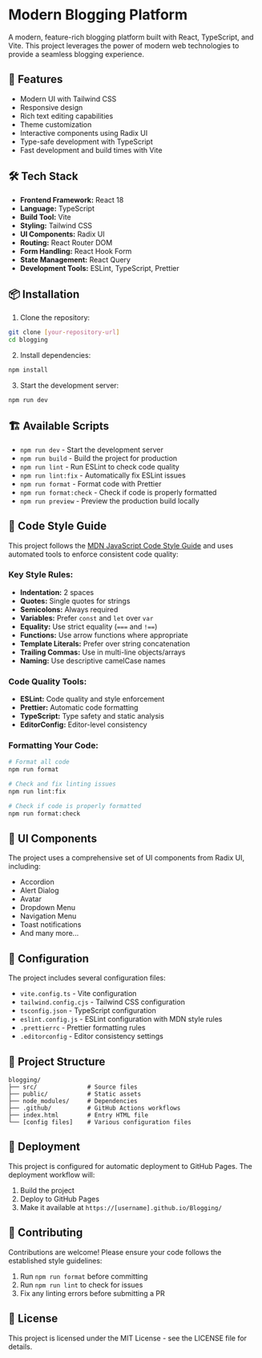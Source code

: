 # Modern Blogging Platform

A modern, feature-rich blogging platform built with React, TypeScript, and Vite. This project leverages the power of modern web technologies to provide a seamless blogging experience.

## 🚀 Features

- Modern UI with Tailwind CSS
- Responsive design
- Rich text editing capabilities
- Theme customization
- Interactive components using Radix UI
- Type-safe development with TypeScript
- Fast development and build times with Vite

## 🛠️ Tech Stack

- **Frontend Framework:** React 18
- **Language:** TypeScript
- **Build Tool:** Vite
- **Styling:** Tailwind CSS
- **UI Components:** Radix UI
- **Routing:** React Router DOM
- **Form Handling:** React Hook Form
- **State Management:** React Query
- **Development Tools:** ESLint, TypeScript, Prettier

## 📦 Installation

1. Clone the repository:

```bash
git clone [your-repository-url]
cd blogging
```

2. Install dependencies:

```bash
npm install
```

3. Start the development server:

```bash
npm run dev
```

## 🏗️ Available Scripts

- `npm run dev` - Start the development server
- `npm run build` - Build the project for production
- `npm run lint` - Run ESLint to check code quality
- `npm run lint:fix` - Automatically fix ESLint issues
- `npm run format` - Format code with Prettier
- `npm run format:check` - Check if code is properly formatted
- `npm run preview` - Preview the production build locally

## 📝 Code Style Guide

This project follows the [MDN JavaScript Code Style Guide](https://developer.mozilla.org/en-US/docs/MDN/Writing_guidelines/Code_style_guide/JavaScript) and uses automated tools to enforce consistent code quality:

### Key Style Rules:

- **Indentation:** 2 spaces
- **Quotes:** Single quotes for strings
- **Semicolons:** Always required
- **Variables:** Prefer `const` and `let` over `var`
- **Equality:** Use strict equality (`===` and `!==`)
- **Functions:** Use arrow functions where appropriate
- **Template Literals:** Prefer over string concatenation
- **Trailing Commas:** Use in multi-line objects/arrays
- **Naming:** Use descriptive camelCase names

### Code Quality Tools:

- **ESLint:** Code quality and style enforcement
- **Prettier:** Automatic code formatting
- **TypeScript:** Type safety and static analysis
- **EditorConfig:** Editor-level consistency

### Formatting Your Code:

```bash
# Format all code
npm run format

# Check and fix linting issues
npm run lint:fix

# Check if code is properly formatted
npm run format:check
```

## 🎨 UI Components

The project uses a comprehensive set of UI components from Radix UI, including:

- Accordion
- Alert Dialog
- Avatar
- Dropdown Menu
- Navigation Menu
- Toast notifications
- And many more...

## 🔧 Configuration

The project includes several configuration files:

- `vite.config.ts` - Vite configuration
- `tailwind.config.cjs` - Tailwind CSS configuration
- `tsconfig.json` - TypeScript configuration
- `eslint.config.js` - ESLint configuration with MDN style rules
- `.prettierrc` - Prettier formatting rules
- `.editorconfig` - Editor consistency settings

## 📝 Project Structure

```
blogging/
├── src/              # Source files
├── public/           # Static assets
├── node_modules/     # Dependencies
├── .github/          # GitHub Actions workflows
├── index.html        # Entry HTML file
└── [config files]    # Various configuration files
```

## 🚀 Deployment

This project is configured for automatic deployment to GitHub Pages. The deployment workflow will:

1. Build the project
2. Deploy to GitHub Pages
3. Make it available at `https://[username].github.io/Blogging/`

## 🤝 Contributing

Contributions are welcome! Please ensure your code follows the established style guidelines:

1. Run `npm run format` before committing
2. Run `npm run lint` to check for issues
3. Fix any linting errors before submitting a PR

## 📄 License

This project is licensed under the MIT License - see the LICENSE file for details.
